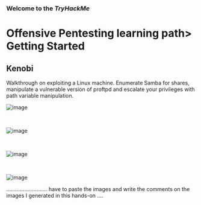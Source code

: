 <p><h3> Welcome to the <em>TryHackMe</em></h3>
<h1>Offensive Pentesting learning path> Getting Started</h1>
<h2>Kenobi</h2>
<p>Walkthrough on exploiting a Linux machine. Enumerate Samba for shares, manipulate a vulnerable version of proftpd and escalate your privileges with path variable manipulation.</p>

![image](https://github.com/user-attachments/assets/e3aeb236-f152-46ef-8d21-8d03d39ad9de)

<br>

![image](https://github.com/user-attachments/assets/2a51d9e3-f40e-4c56-a45c-06cdafea8c83)

<br>

![image](https://github.com/user-attachments/assets/bc93c5e6-8230-46c3-b1ff-88bca4576e74)

<br>

![image](https://github.com/user-attachments/assets/cd2d1db9-2bc8-4134-b0c6-f174fc630a98)

<p>...........................  have to paste the images and write the comments on the images I generated in this hands-on ....</p>








